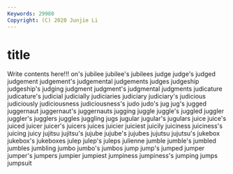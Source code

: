 ```yaml
---
Keywords: 29980
Copyright: (C) 2020 Junjie Li
---
```


# title

Write contents here!!!
on's 
jubilee 
jubilee's 
jubilees
judge 
judge's 
judged 
judgement 
judgement's 
judgemental 
judgements 
judges 
judgeship 
judgeship's
judging 
judgment 
judgment's 
judgmental 
judgments 
judicature 
judicature's 
judicial 
judicially 
judiciaries
judiciary 
judiciary's 
judicious 
judiciously 
judiciousness 
judiciousness's 
judo 
judo's 
jug 
jug's
jugged 
juggernaut 
juggernaut's 
juggernauts 
jugging 
juggle 
juggle's 
juggled 
juggler 
juggler's
jugglers 
juggles 
juggling 
jugs 
jugular 
jugular's 
jugulars 
juice 
juice's 
juiced
juicer 
juicer's 
juicers 
juices 
juicier 
juiciest 
juicily 
juiciness 
juiciness's 
juicing
juicy 
jujitsu 
jujitsu's 
jujube 
jujube's 
jujubes 
jujutsu 
jujutsu's 
jukebox 
jukebox's
jukeboxes 
julep 
julep's 
juleps 
julienne 
jumble 
jumble's 
jumbled 
jumbles 
jumbling
jumbo 
jumbo's 
jumbos 
jump 
jump's 
jumped 
jumper 
jumper's 
jumpers 
jumpier
jumpiest 
jumpiness 
jumpiness's 
jumping 
jumps 
jumpsuit 
